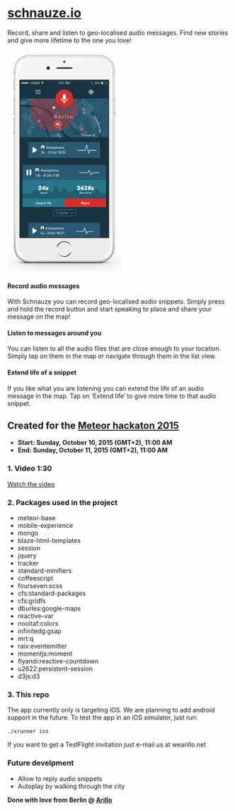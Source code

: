 # [schnauze.io](https://schnauze.io)


Record, share and listen to geo-localised audio messages. Find new stories and give more lifetime to the one you love!

![Alt schnauze.io](public/images/home/mockup2.png "schnauze.io")

#### Record audio messages

With Schnauze you can record geo-localised audio snippets. Simply press and hold the record button and start speaking to place and share your message on the map!

#### Listen to messages around you

You can listen to all the audio files that are close enough to your location. Simply tap on them in the map or navigate through them in the list view.

#### Extend life of a snippet

If you like what you are listening you can extend the life of an audio message in the map. Tap on ‘Extend life’ to give more time to that audio snippet.

## Created for the [Meteor hackaton 2015](http://meteor-2015.devpost.com/)

- **Start: Sunday, October 10, 2015 (GMT+2), 11:00 AM**
- **End: Sunday, October 11, 2015 (GMT+2), 11:00 AM**

### 1. Video 1:30
[Watch the video](https://vimeo.com/142040946)

### 2. Packages used in the project

- meteor-base
- mobile-experience
- mongo
- blaze-html-templates
- session
- jquery
- tracker
- standard-minifiers
- coffeescript
- fourseven:scss
- cfs:standard-packages
- cfs:gridfs
- dburles:google-maps
- reactive-var
- nooitaf:colors
- infinitedg:gsap
- mrt:q
- raix:eventemitter
- momentjs:moment
- flyandi:reactive-countdown
- u2622:persistent-session
- d3js:d3

### 3. This repo

The app currently only is targeting iOS. We are planning to add android support in the future. To test the app in an iOS simulator, just run:

    ./xrunner ios

If you want to get a TestFlight invitation just e-mail us at we<at>arillo.net

### Future develpment

- Allow to reply audio snippets
- Autoplay by walking through the city

**Done with love from Berlin @ [Arillo](http://arillo.net)**
